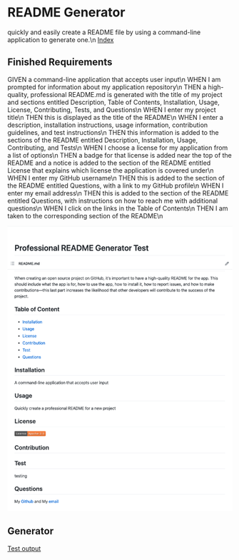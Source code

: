# README Generator
quickly and easily create a README file by using a command-line application to generate one.\n
[Index](./index.js)

## Finished Requirements
GIVEN a command-line application that accepts user input\n
WHEN I am prompted for information about my application repository\n
THEN a high-quality, professional README.md is generated with the title of my project and sections entitled Description, Table of Contents, Installation, Usage, License, Contributing, Tests, and Questions\n
WHEN I enter my project title\n
THEN this is displayed as the title of the README\n
WHEN I enter a description, installation instructions, usage information, contribution guidelines, and test instructions\n
THEN this information is added to the sections of the README entitled Description, Installation, Usage, Contributing, and Tests\n
WHEN I choose a license for my application from a list of options\n
THEN a badge for that license is added near the top of the README and a notice is added to the section of the README entitled License that explains which license the application is covered under\n
WHEN I enter my GitHub username\n
THEN this is added to the section of the README entitled Questions, with a link to my GitHub profile\n
WHEN I enter my email address\n
THEN this is added to the section of the README entitled Questions, with instructions on how to reach me with additional questions\n
WHEN I click on the links in the Table of Contents\n
THEN I am taken to the corresponding section of the README\n

![colorcode](./screenshot/screenshot1.png)

## Generator
[Test output](./README_Generated.md)